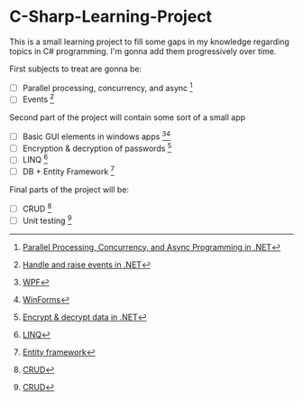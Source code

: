 # C-Sharp-Learning-Project


<p> This is a small learning project to fill some gaps in my knowledge regarding topics in C# programming. I'm gonna add them progressively over time. </p>

<p>First subjects to treat are gonna be:</p>

 - [ ] Parallel processing, concurrency, and async [^1]
 - [ ] Events [^2]

<p>Second part of the project will contain some sort of a small app</p>

- [ ] Basic GUI elements in windows apps [^3][^4]
- [ ] Encryption & decryption of passwords [^5]
- [ ] LINQ [^6]
- [ ] DB + Entity Framework [^7]

<p>Final parts of the project will be: </p>

- [ ] CRUD [^8]
- [ ] Unit testing [^8]

[^1]: [Parallel Processing, Concurrency, and Async Programming in .NET](https://docs.microsoft.com/en-us/dotnet/standard/parallel-processing-and-concurrency)
[^2]: [Handle and raise events in .NET](https://docs.microsoft.com/en-us/dotnet/standard/events/)
[^3]: [WPF](https://docs.microsoft.com/en-us/dotnet/desktop/wpf/?view=netdesktop-6.0&preserve-view=true)
[^4]: [WinForms](https://docs.microsoft.com/en-us/dotnet/desktop/winforms/?view=netdesktop-6.0&preserve-view=true)
[^5]: [Encrypt & decrypt data in .NET](https://docs.microsoft.com/en-us/dotnet/standard/security/cryptography-model)
[^6]: [LINQ](https://docs.microsoft.com/en-us/dotnet/csharp/programming-guide/concepts/linq/)
[^7]: [Entity framework](https://docs.microsoft.com/en-us/ef/core/)
[^8]: [CRUD](https://docs.microsoft.com/en-us/aspnet/mvc/overview/getting-started/introduction/)
